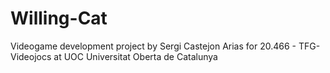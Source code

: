 # Willing-Cat

Videogame development project by Sergi Castejon Arias
for 20.466 - TFG-Videojocs at UOC Universitat Oberta de Catalunya
